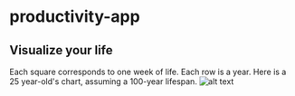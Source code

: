 # productivity-app

## Visualize your life
Each square corresponds to one week of life. Each row is a year. Here is a 25 year-old's chart, assuming a 100-year lifespan.
![alt text](https://github.com/BayBenj/productivity-scripts/blob/master/weeks-in-life.png "weeks in life")
